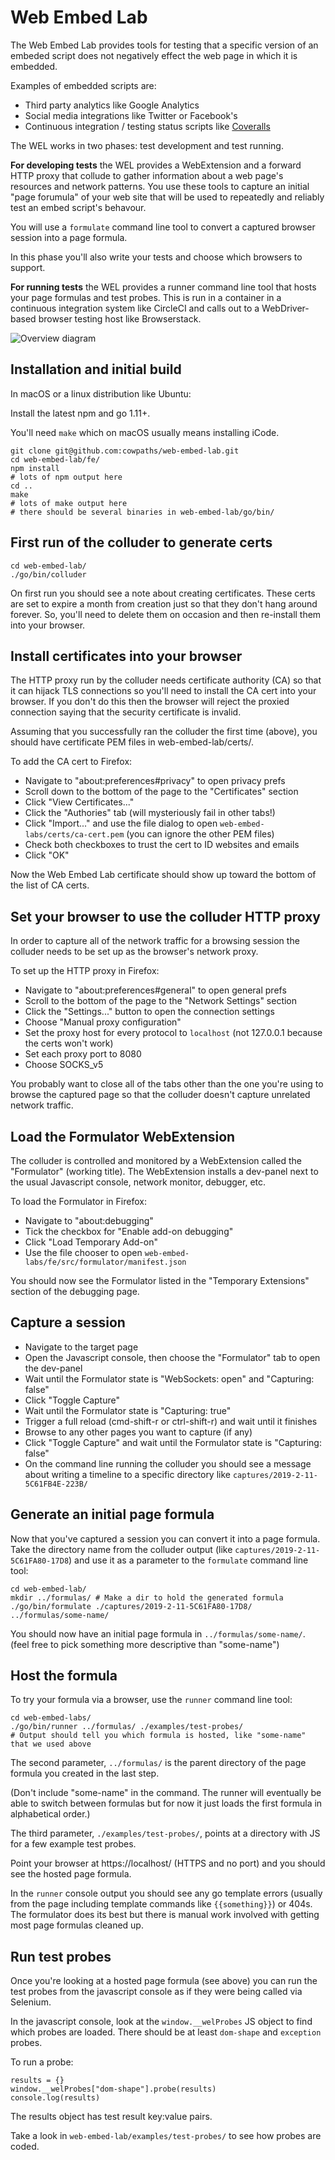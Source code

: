 # Web Embed Lab

The Web Embed Lab provides tools for testing that a specific version of an embeded script does not negatively effect the web page in which it is embedded.

Examples of embedded scripts are:
- Third party analytics like Google Analytics 
- Social media integrations like Twitter or Facebook's
- Continuous integration / testing status scripts like [Coveralls](https://coveralls.io/)

The WEL works in two phases: test development and test running.

**For developing tests** the WEL provides a WebExtension and a forward HTTP proxy that collude to gather information about a web page's resources and network patterns. You use these tools to capture an initial "page forumula" of your web site that will be used to repeatedly and reliably test an embed script's behavour.

You will use a `formulate` command line tool to convert a captured browser session into a page formula.

In this phase you'll also write your tests and choose which browsers to support.

**For running tests** the WEL provides a runner command line tool that hosts your page formulas and test probes. This is run in a container in a continuous integration system like CircleCI and calls out to a WebDriver-based browser testing host like Browserstack.

![Overview diagram](https://cowpaths.github.io/web-embed-lab/images/wel-components-002.png)

## Installation and initial build

In macOS or a linux distribution like Ubuntu:

Install the latest npm and go 1.11+.

You'll need `make` which on macOS usually means installing iCode.

	git clone git@github.com:cowpaths/web-embed-lab.git
	cd web-embed-lab/fe/
	npm install
	# lots of npm output here
	cd ..
	make
	# lots of make output here
	# there should be several binaries in web-embed-lab/go/bin/

## First run of the colluder to generate certs

	cd web-embed-lab/
	./go/bin/colluder

On first run you should see a note about creating certificates. These certs are set to expire a month from creation just so that they don't hang around forever. So, you'll need to delete them on occasion and then re-install them into your browser.

## Install certificates into your browser

The HTTP proxy run by the colluder needs certificate authority (CA) so that it can hijack TLS connections so you'll need to install the CA cert into your browser. If you don't do this then the browser will reject the proxied connection saying that the security certificate is invalid.

Assuming that you successfully ran the colluder the first time (above), you should have certificate PEM files in web-embed-lab/certs/.

To add the CA cert to Firefox:
- Navigate to "about:preferences#privacy" to open privacy prefs
- Scroll down to the bottom of the page to the "Certificates" section
- Click "View Certificates..."
- Click the "Authories" tab (will mysteriously fail in other tabs!)
- Click "Import..." and use the file dialog to open `web-embed-labs/certs/ca-cert.pem` (you can ignore the other PEM files)
- Check both checkboxes to trust the cert to ID websites and emails
- Click "OK"

Now the Web Embed Lab certificate should show up toward the bottom of the list of CA certs.

## Set your browser to use the colluder HTTP proxy

In order to capture all of the network traffic for a browsing session the colluder needs to be set up as the browser's network proxy.

To set up the HTTP proxy in Firefox:
- Navigate to "about:preferences#general" to open general prefs
- Scroll to the bottom of the page to the "Network Settings" section
- Click the "Settings..." button to open the connection settings
- Choose "Manual proxy configuration"
- Set the proxy host for every protocol to `localhost` (not 127.0.0.1 because the certs won't work)
- Set each proxy port to 8080
- Choose SOCKS_v5

You probably want to close all of the tabs other than the one you're using to browse the captured page so that the colluder doesn't capture unrelated network traffic.

## Load the Formulator WebExtension

The colluder is controlled and monitored by a WebExtension called the "Formulator" (working title). The WebExtension installs a dev-panel next to the usual Javascript console, network monitor, debugger, etc.

To load the Formulator in Firefox:
- Navigate to "about:debugging"
- Tick the checkbox for "Enable add-on debugging"
- Click "Load Temporary Add-on"
- Use the file chooser to open `web-embed-labs/fe/src/formulator/manifest.json`

You should now see the Formulator listed in the "Temporary Extensions" section of the debugging page.

## Capture a session

- Navigate to the target page
- Open the Javascript console, then choose the "Formulator" tab to open the dev-panel
- Wait until the Formulator state is "WebSockets: open" and "Capturing: false"
- Click "Toggle Capture"
- Wait until the Formulator state is "Capturing: true"
- Trigger a full reload (cmd-shift-r or ctrl-shift-r) and wait until it finishes
- Browse to any other pages you want to capture (if any)
- Click "Toggle Capture" and wait until the Formulator state is "Capturing: false"
- On the command line running the colluder you should see a message about writing a timeline to a specific directory like `captures/2019-2-11-5C61FB4E-223B/`

## Generate an initial page formula

Now that you've captured a session you can convert it into a page formula. Take the directory name from the colluder output (like `captures/2019-2-11-5C61FA80-17D8`) and use it as a parameter to the `formulate` command line tool:

	cd web-embed-lab/
	mkdir ../formulas/ # Make a dir to hold the generated formula
	./go/bin/formulate ./captures/2019-2-11-5C61FA80-17D8/ ../formulas/some-name/

You should now have an initial page formula in `../formulas/some-name/`. (feel free to pick something more descriptive than "some-name")

## Host the formula

To try your formula via a browser, use the `runner` command line tool:

	cd web-embed-labs/
	./go/bin/runner ../formulas/ ./examples/test-probes/
	# Output should tell you which formula is hosted, like "some-name" that we used above

The second parameter, `../formulas/` is the parent directory of the page formula you created in the last step.

(Don't include "some-name" in the command. The runner will eventually be able to switch between formulas but for now it just loads the first formula in alphabetical order.)

The third parameter, `./examples/test-probes/`, points at a directory with JS for a few example test probes.

Point your browser at https://localhost/ (HTTPS and no port) and you should see the hosted page formula.

In the `runner` console output you should see any go template errors (usually from the page including template commands like `{{something}}`) or 404s. The formulator does its best but there is manual work involved with getting most page formulas cleaned up.

## Run test probes

Once you're looking at a hosted page formula (see above) you can run the test probes from the javascript console as if they were being called via Selenium.

In the javascript console, look at the `window.__welProbes` JS object to find which probes are loaded. There should be at least `dom-shape` and `exception` probes.

To run a probe:

	results = {}
	window.__welProbes["dom-shape"].probe(results)
	console.log(results)

The results object has test result key:value pairs.

Take a look in `web-embed-lab/examples/test-probes/` to see how probes are coded.



